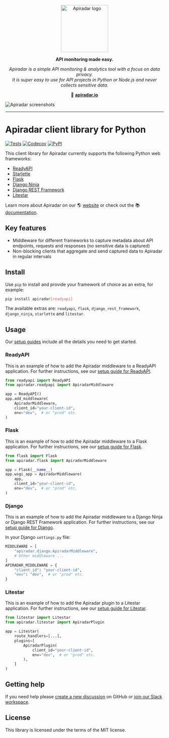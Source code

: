 <p align="center">
  <picture>
    <source media="(prefers-color-scheme: dark)" srcset="https://assets-apiradar.khulnasoft.com/logos/logo-vertical-dark.png">
    <source media="(prefers-color-scheme: light)" srcset="https://assets-apiradar.khulnasoft.com/logos/logo-vertical-light.png">
    <img alt="Apiradar logo" src="https://assets-apiradar.khulnasoft.com/logos/logo-vertical-light.png" width="150">
  </picture>
</p>

<p align="center"><b>API monitoring made easy.</b></p>

<p align="center"><i>Apiradar is a simple API monitoring & analytics tool with a focus on data privacy.<br>It is super easy to use for API projects in Python or Node.js and never collects sensitive data.</i></p>

<p align="center">🔗 <b><a href="https://apiradar.khulnasoft.com" target="_blank">apiradar.io</a></b></p>

![Apiradar screenshots](https://assets-apiradar.khulnasoft.com/screenshots/overview.png)

---

# Apiradar client library for Python

[![Tests](https://github.com/readyapi/apiradar/actions/workflows/tests.yaml/badge.svg?event=push)](https://github.com/readyapi/apiradar/actions)
[![Codecov](https://codecov.io/gh/readyapi/apiradar/graph/badge.svg?token=UNLYBY4Y3V)](https://codecov.io/gh/readyapi/apiradar)
[![PyPI](https://img.shields.io/pypi/v/apiradar?logo=pypi&logoColor=white&color=%23006dad)](https://pypi.org/project/apiradar/)

This client library for Apiradar currently supports the following Python web
frameworks:

- [ReadyAPI](https://docs-apiradar.khulnasoft.com/frameworks/readyapi)
- [Starlette](https://docs-apiradar.khulnasoft.com/frameworks/starlette)
- [Flask](https://docs-apiradar.khulnasoft.com/frameworks/flask)
- [Django Ninja](https://docs-apiradar.khulnasoft.com/frameworks/django-ninja)
- [Django REST Framework](https://docs-apiradar.khulnasoft.com/frameworks/django-rest-framework)
- [Litestar](https://docs-apiradar.khulnasoft.com/frameworks/litestar)

Learn more about Apiradar on our 🌎 [website](https://apiradar.khulnasoft.com) or check out
the 📚 [documentation](https://docs-apiradar.khulnasoft.com).

## Key features

- Middleware for different frameworks to capture metadata about API endpoints,
  requests and responses (no sensitive data is captured)
- Non-blocking clients that aggregate and send captured data to Apiradar in
  regular intervals

## Install

Use `pip` to install and provide your framework of choice as an extra, for
example:

```bash
pip install apiradar[readyapi]
```

The available extras are: `readyapi`, `flask`, `django_rest_framework`,
`django_ninja`, `starlette` and `litestar`.

## Usage

Our [setup guides](https://docs-apiradar.khulnasoft.com/quickstart) include all the details
you need to get started.

### ReadyAPI

This is an example of how to add the Apiradar middleware to a ReadyAPI
application. For further instructions, see our
[setup guide for ReadyAPI](https://docs-apiradar.khulnasoft.com/frameworks/readyapi).

```python
from readyapi import ReadyAPI
from apiradar.readyapi import ApiradarMiddleware

app = ReadyAPI()
app.add_middleware(
    ApiradarMiddleware,
    client_id="your-client-id",
    env="dev",  # or "prod" etc.
)
```

### Flask

This is an example of how to add the Apiradar middleware to a Flask application.
For further instructions, see our
[setup guide for Flask](https://docs-apiradar.khulnasoft.com/frameworks/flask).

```python
from flask import Flask
from apiradar.flask import ApiradarMiddleware

app = Flask(__name__)
app.wsgi_app = ApiradarMiddleware(
    app,
    client_id="your-client-id",
    env="dev",  # or "prod" etc.
)
```

### Django

This is an example of how to add the Apiradar middleware to a Django Ninja or
Django REST Framework application. For further instructions, see our
[setup guide for Django](https://docs-apiradar.khulnasoft.com/frameworks/django).

In your Django `settings.py` file:

```python
MIDDLEWARE = [
    "apiradar.django.ApiradarMiddleware",
    # Other middleware ...
]
APIRADAR_MIDDLEWARE = {
    "client_id": "your-client-id",
    "env": "dev",  # or "prod" etc.
}
```

### Litestar

This is an example of how to add the Apiradar plugin to a Litestar application.
For further instructions, see our
[setup guide for Litestar](https://docs-apiradar.khulnasoft.com/frameworks/litestar).

```python
from litestar import Litestar
from apiradar.litestar import ApiradarPlugin

app = Litestar(
    route_handlers=[...],
    plugins=[
        ApiradarPlugin(
            client_id="your-client-id",
            env="dev",  # or "prod" etc.
        ),
    ]
)
```

## Getting help

If you need help please
[create a new discussion](https://github.com/orgs/apiradar/discussions/categories/q-a)
on GitHub or
[join our Slack workspace](https://join.slack.com/t/apiradar-community/shared_invite/zt-2b3xxqhdu-9RMq2HyZbR79wtzNLoGHrg).

## License

This library is licensed under the terms of the MIT license.
